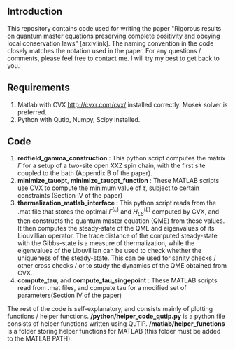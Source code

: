 ## Introduction
This repository contains code used for writing the paper "Rigorous results on quantum master equations preserving complete positivity and
obeying local conservation laws" [arxivlink]. The naming convention in the code closely matches the notation used in the paper. For any questions / comments, please feel free to contact me. I will try my best to get back to you. 

## Requirements
1. Matlab with CVX http://cvxr.com/cvx/ installed correctly. Mosek solver is preferred.
2. Python with Qutip, Numpy, Scipy installed.

## Code
1. **redfield_gamma_construction** : This python script computes the matrix $\Gamma$ for a setup of a two-site open XXZ spin chain, with the first site coupled to the bath (Appendix B of the paper).
2. **minimize_tauopt**, **minimize_tauopt_function** : These MATLAB scripts use CVX to compute the minimum value of $\tau$, subject to certain constraints (Section IV of the paper)
3. **thermalization_matlab_interface** : This python script reads from the .mat file that stores the optimal $\Gamma^{(L)}$ and $H^{(L)}_{LS}$ computed by CVX, and then constructs the quantum master equation (QME) from these values. It then computes the steady-state of the QME and eigenvalues of its Liouvillian operator. The trace distance of the computed steady-state with the Gibbs-state is a measure of thermalization, while the eigenvalues of the Liouvillian can be used to check whether the uniqueness of the steady-state. This can be used for sanity checks / other cross checks / or to study the dynamics of the QME obtained from CVX. 
4.  **compute_tau**, and **compute_tau_singepoint** : These MATLAB scripts read from .mat files, and compute tau for a modified set of parameters(Section IV of the paper)


The rest of the code is self-explanatory, and consists mainly of plotting functions / helper functions. **/python/helper_code_qutip.py** is a python file consists of helper functions written using QuTiP. **/matlab/helper_functions** is a folder storing helper functions for MATLAB (this folder must be added to the MATLAB PATH). 